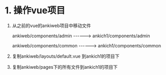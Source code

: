 # 1. 操作vue项目

1. 从之前的vue的ankiweb项目中移动文件

   ankiweb/components/admin ------> ankich1/components/admin

   ankiweb/components/common ------> ankich1/components/common

2. 复制ankiweb/layouts/default.vue 到ankich1的项目下
3. 复制ankiweb/pages下的所有文件到ankich1的项目下
